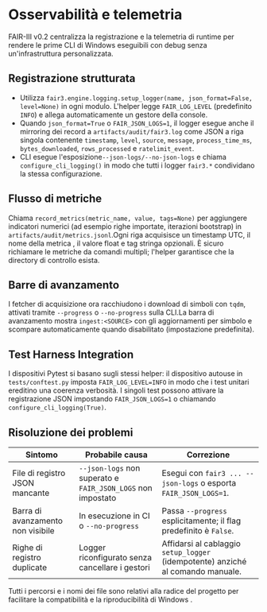 # Osservabilità e telemetria

FAIR-III v0.2 centralizza la registrazione e la telemetria di runtime per rendere le prime CLI di Windows
eseguibili con debug senza un'infrastruttura personalizzata.

## Registrazione strutturata

- Utilizza `fair3.engine.logging.setup_logger(name, json_format=False, level=None)` in
  ogni modulo. L'helper legge `FAIR_LOG_LEVEL` (predefinito `INFO`) e allega automaticamente un 
  gestore della console.
- Quando `json_format=True` o `FAIR_JSON_LOGS=1`, il logger esegue anche il mirroring dei record
  a `artifacts/audit/fair3.log` come JSON a riga singola contenente
  `timestamp`, `level`, `source`, `message`, `process_time_ms`,
  `bytes_downloaded`, `rows_processed` e `ratelimit_event`.
- CLI esegue l'esposizione`--json-logs/--no-json-logs` e chiama
  `configure_cli_logging()` in modo che tutti i logger `fair3.*` condividano la stessa
  configurazione.

## Flusso di metriche

Chiama `record_metrics(metric_name, value, tags=None)` per aggiungere indicatori numerici
(ad esempio righe importate, iterazioni bootstrap) in
`artifacts/audit/metrics.jsonl`.Ogni riga acquisisce un timestamp UTC, il nome della metrica
, il valore float e tag stringa opzionali. È sicuro richiamare le metriche da
comandi multipli; l'helper garantisce che la directory di controllo esista.

## Barre di avanzamento

I fetcher di acquisizione ora racchiudono i download di simboli con `tqdm`, attivati ​​tramite
`--progress` o `--no-progress` sulla CLI.La barra di avanzamento mostra
`ingest:<SOURCE>` con gli aggiornamenti per simbolo e scompare automaticamente quando
disabilitato (impostazione predefinita).

## Test Harness Integration

I dispositivi Pytest si basano sugli stessi helper: il dispositivo autouse in
`tests/conftest.py` imposta `FAIR_LOG_LEVEL=INFO` in modo che i test unitari ereditino una coerenza
verbosità. I singoli test possono attivare la registrazione JSON impostando
`FAIR_JSON_LOGS=1` o chiamando `configure_cli_logging(True)`.

## Risoluzione dei problemi

| Sintomo | Probabile causa | Correzione |
| --- | --- | --- |
| File di registro JSON mancante | `--json-logs` non superato e `FAIR_JSON_LOGS` non impostato | Esegui con `fair3 ... --json-logs` o esporta `FAIR_JSON_LOGS=1`. |
| Barra di avanzamento non visibile | In esecuzione in CI o `--no-progress` | Passa `--progress` esplicitamente; il flag predefinito è `False`. |
| Righe di registro duplicate | Logger riconfigurato senza cancellare i gestori | Affidarsi al cablaggio `setup_logger` (idempotente) anziché al comando manuale. |

Tutti i percorsi e i nomi dei file sono relativi alla radice del progetto per facilitare la compatibilità e la riproducibilità di Windows
.

